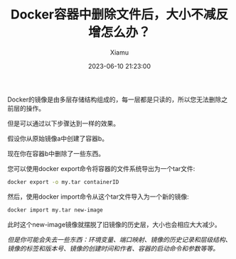﻿---
layout: post
title: Docker容器中删除文件后，大小不减反增怎么办？
date: 2023-06-10 21:23:00
author: 'Xiamu'
cover: /gallery/defaultCover3.png
thumbnail: /gallery/defaultThumbnail3.png
tags:
- docker
- 运维
- 容器
categories:
-
  - SpringBoot3
  - Docker

---
Docker的镜像是由多层存储结构组成的，每一层都是只读的，所以您无法删除之前层的操作。

但是可以通过以下步骤达到一样的效果。

假设你从原始镜像a中创建了容器b。

现在你在容器b中删除了一些东西。

您可以使用docker export命令将容器的文件系统导出为一个tar文件:

```bash
docker export -o my.tar containerID
```

然后，使用docker import命令从这个tar文件导入为一个新的镜像:

```bash
docker import my.tar new-image
```

此时这个new-image镜像就摆脱了旧镜像的历史层，大小也会相应大大减少。

*但是你可能会失去一些东西：环境变量、端口映射、镜像的历史记录和层级结构、镜像的标签和版本号、镜像的创建时间和作者、容器的启动命令和参数等等。*

